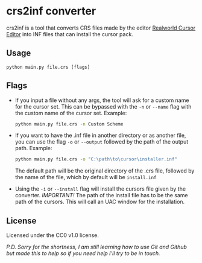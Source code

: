 # crs2inf converter
crs2inf is a tool that converts CRS files made by the editor [Realworld Cursor Editor] into INF files that can install the cursor pack.
## Usage
```batch
python main.py file.crs [flags]
```
## Flags
- If you input a file without any args, the tool will ask for a custom name for the cursor set. This can be bypassed with the `-n` or `--name` flag with the custom name of the cursor set. Example:
    ```sh
    python main.py file.crs -n Custom Scheme
    ```
- If you want to have the .inf file in another directory or as another file, you can use the flag `-o` or `--output` followed by the path of the output path. Example:
    ```sh
    python main.py file.crs -o "C:\path\to\cursor\installer.inf"
    ```
    The default path will be the original directory of the .crs file, followed by the name of the file, which by default will be `install.inf`
    
- Using the `-i` or `--install` flag will install the cursors file given by the converter. _IMPORTANT!_ The path of the install file has to be the same path of the cursors. 
    This will call an UAC window for the installation.

## License
Licensed under the CC0 v1.0 license.

[Realworld Cursor Editor]: <https://www.rw-designer.com/cursor-maker>

_P.D. Sorry for the shortness, I am still learning how to use Git and Github but made this to help so if you need help I'll try to be in touch._
